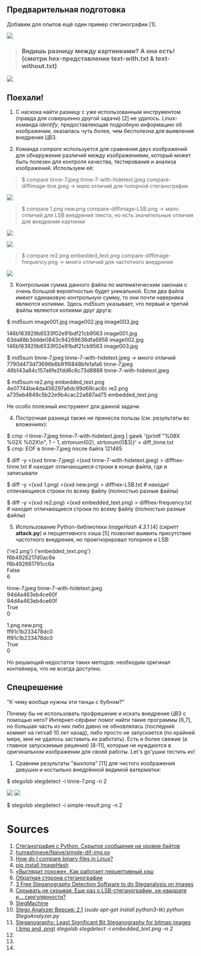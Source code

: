 ## Предварительная подготовка

Добавим для опытов ещё один пример стеганографии [1].

![](https://raw.githubusercontent.com/unton3ton/stegaatacka/main/img/tinne-7.png)

> ### Видишь разницу между картинками? А она есть! (смотри hex-представление text-with.txt & text-without.txt)

![](https://raw.githubusercontent.com/unton3ton/stegaatacka/main/img/tinne-7-with-hidetext.jpeg)

## Поехали!

1. С наскока найти разницу с уже использованным инструментом (правда для совершенно другой задачи) [2] не удалось. Linux-команда *identify*, предоставляющая подробную информацию об изображении, оказалась чуть более, чем бесполезна для выявления внедрения ЦВЗ.  


2. Команда *compare* используется для сравнения двух изображений для обнаружения различий между изображениями, который может быть полезен для контроля качества, тестирования и анализа изображений. Используем её:  


> $ compare tinne-7.jpeg tinne-7-with-hidetext.jpeg compare-diffimage-tine.jpeg -> мало отличий для топорной стеганографии

![](https://raw.githubusercontent.com/unton3ton/stegaatacka/main/img/compare-diffimage-tine.jpeg)

> $ compare 1.png new.png compare-diffimage-LSB.png -> мало отличий для LSB внедрения текста, но есть значительные отличия для внедрения картинки

![](https://raw.githubusercontent.com/unton3ton/stegaatacka/main/img/compare-diffimage-LSB.png)

![](https://raw.githubusercontent.com/unton3ton/stegaatacka/main/img/compare_1.png_pic2in1.png_diff.png)

> $ compare re2.png embedded_text.png compare-diffimage-frequency.png -> много отличий для частотного внедрения

![](https://raw.githubusercontent.com/unton3ton/stegaatacka/main/img/compare-diffimage-frequency-pngjpeg.png)

3. Контрольная сумма данного файла по математическим законам с очень большой вероятностью будет уникальной. Если два файла имеют одинаковую контрольную сумму, то они почти наверняка являются копиями. Здесь *md5sum* указывает, что первый и третий файлы являются копиями друг друга:


$ md5sum image001.jpg image002.jpg image003.jpg  


146b163929b6533f02e91bdf21cb9563 image001.jpg  
63da88b3ddde0843c94269638dfa6958 image002.jpg  
146b163929b6533f02e91bdf21cb9563 image003.jpg  


$ md5sum tinne-7.jpeg tinne-7-with-hidetext.jpeg -> много отличий  
7790d473d73696b6b91f6848bfe1afa6  tinne-7.jpeg  
46b143a84c157a6fe2fdd6c6c73d8888  tinne-7-with-hidetext.jpeg  


$ md5sum re2.png embedded_text.png  
4e07744be4da456297a6dc99d69cac6c  re2.png  
a735eb4849c5b22e9b4cac22a687ad75  embedded_text.png  


Не особо полезный инструмент для данной задачи.


4. Построчная разница также не принесла пользы (см. результаты во вложениях):

$ cmp -l tinne-7.jpeg tinne-7-with-hidetext.jpeg | gawk '{printf "%08X %02X %02X\n", $1-1, strtonum(0$2), strtonum(0$3)}' > diff_tinne.txt    
$ cmp: EOF в tinne-7.jpeg после байта 121465  


$ diff -y <(xxd tinne-7.jpeg) <(xxd tinne-7-with-hidetext.jpeg) > diffhex-tinne.txt # находит отличающиеся строки в конце файла, где и записывали  


$ diff -y <(xxd 1.png) <(xxd new.png) > diffhex-LSB.txt # находит отличающиеся строки по всему файлу (полностью разные файлы)  


$ diff -y <(xxd re2.png) <(xxd embedded_text.png) > diffhex-frequency.txt # находит отличающиеся строки по всему файлу (полностью разные файлы)  


5. Использование Python-библиотеки *ImageHash 4.3.1* [4] (cкрипт **attack.py**) и перцептивного хэша [5] позволил выявить присутствие частотного внедрения, но проигнорировал топорное и LSB:


('re2.png') ('embedded_text.png')  
f6b4926217d0ac6e  
f6b492661791cc6a  
False  
6  


tinne-7.jpeg tinne-7-with-hidetext.jpeg  
94d4a463eb4ce60f  
94d4a463eb4ce60f  
True  
0  


1.png new.png  
ff91c1b233478dc0  
ff91c1b233478dc0  
True  
0  


Но решающий недостаток таких методов: необходим оригинал контейнера, что не всегда доступно.


## Спецрешение

"К чему вообще нужны эти танцы с бубном?"  


Почему бы не использовать профрешение и искать внедрение ЦВЗ с помощью него? Интернет-сёрфинг помог найти такие программы [6,7], но большая часть из них либо давно не обновлялась (последний коммит на гитхаб 10 лет назад), либо просто не запускается (по крайней мере, мне не удалось заставить их работать). Есть и более свежие (а главное запускаемые решения) [8-11], которые не нуждаются в оригинальном изображении для своей работы. Let's go'ушки тестить их!  


1. Сравним результаты "выхлопа" [11] для чистого изображения девушки и костыльно внедрённой видимой ватерматки:


$ stegolsb stegdetect -i tinne-7.png -n 2  

<p>
    <img src="https://raw.githubusercontent.com/unton3ton/stegaatacka/main/img/tinne-7.png" >
    <img src="https://raw.githubusercontent.com/unton3ton/stegaatacka/main/img/tinne-7_2LSBs.png" >
</p>

$ stegolsb stegdetect -i simple-result.png -n 2  




# Sources

1. [Стеганография с Python. Скрытое сообщение на уровне байтов](https://telegra.ph/Steganografiya-s-Python-Skrytoe-soobshchenie-na-urovne-bajtov-08-19)
2. [humashineye/Naive/simple-dif-img.py](https://github.com/unton3ton/humashineye/blob/main/Naive/simple-dif-img.py)
3. [How do I compare binary files in Linux?](https://superuser.com/questions/125376/how-do-i-compare-binary-files-in-linux)
4. [pip install ImageHash](https://pypi.org/project/ImageHash/)
5. [«Выглядит похоже». Как работает перцептивный хэш](https://habr.com/ru/articles/120562/)
6. [Обратная сторона стеганографии](https://xakep.ru/2007/04/18/37769/)
7. [3 Free Steganography Detection Software to do Steganalysis on Images](https://www.ilovefreesoftware.com/04/featured/free-steganography-detection-software-steganalysis-images.html)
8. [Скрывать не скрывая. Еще раз о LSB-стеганографии, хи-квадрате и… сингулярности?](https://habr.com/ru/articles/422593/)
9. [StegMachine](https://github.com/Panda-Lewandowski/StegMachine)
10. [Stego Analyzer Версия: 2.1](https://github.com/Ner-Kat/StegoAnalyzer/tree/main) (*sudo apt-get install python3-tk*) *python StegoAnalyzer.py*  
11. [Steganography: Least Significant Bit Steganography for bitmap images (.bmp and .png)](https://github.com/ragibson/Steganography/tree/master) *stegolsb stegdetect -i embedded_text.png -n 2*  
12. []()
13. []()
14. []()
